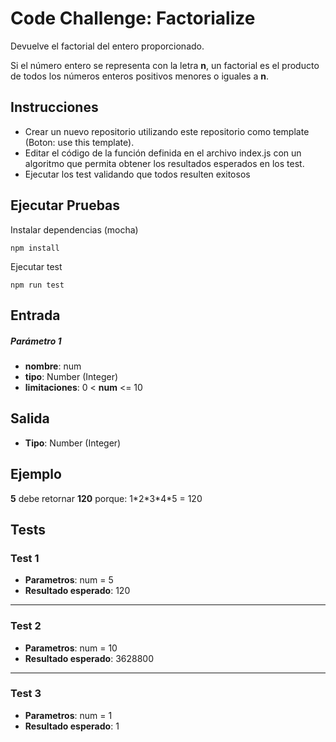 # Code Challenge: Factorialize

Devuelve el factorial del entero proporcionado.

Si el número entero se representa con la letra **n**, un factorial es el producto de todos los números enteros positivos menores o iguales a **n**.

## Instrucciones
- Crear un nuevo repositorio utilizando este repositorio como template (Boton: use this template).
- Editar el código de la función definida en el archivo index.js con un algoritmo que permita obtener los resultados esperados en los test.
- Ejecutar los test validando que todos resulten exitosos


## Ejecutar Pruebas
Instalar dependencias (mocha)
```
npm install
```

Ejecutar test
```
npm run test
```
## Entrada

##### Parámetro 1
- **nombre**: num
- **tipo**: Number (Integer)
- **limitaciones**: 0 < **num** <= 10

## Salida

- **Tipo**: Number (Integer)

## Ejemplo
**5** debe retornar **120** porque: 1\*2\*3\*4\*5 = 120

## Tests

### Test 1
- **Parametros**: num = 5  
- **Resultado esperado**: 120
---
### Test 2
- **Parametros**:  num = 10  
- **Resultado esperado**: 3628800
---
### Test 3
- **Parametros**: num = 1  
- **Resultado esperado**: 1
